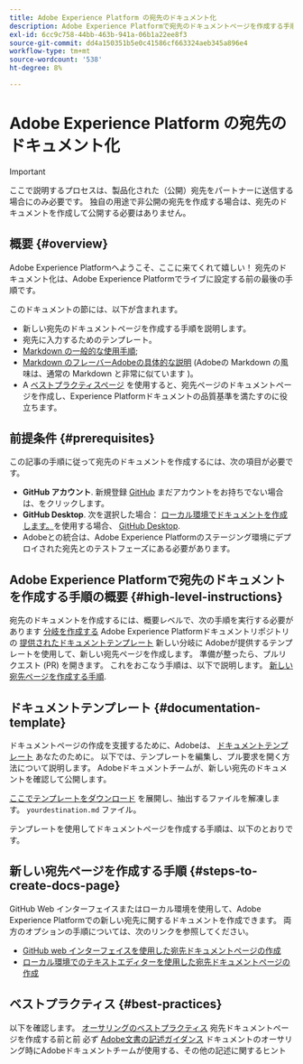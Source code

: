 ```yaml
---
title: Adobe Experience Platform の宛先のドキュメント化
description: Adobe Experience Platformで宛先のドキュメントページを作成する手順を説明します。
exl-id: 6cc9c758-44bb-463b-941a-06b1a22ee8f3
source-git-commit: dd4a150351b5e0c41586cf663324aeb345a896e4
workflow-type: tm+mt
source-wordcount: '538'
ht-degree: 8%

---
```


# Adobe Experience Platform の宛先のドキュメント化

>[!IMPORTANT]
>
>ここで説明するプロセスは、製品化された（公開）宛先をパートナーに送信する場合にのみ必要です。 独自の用途で非公開の宛先を作成する場合は、宛先のドキュメントを作成して公開する必要はありません。

## 概要 {#overview}

Adobe Experience Platformへようこそ、ここに来てくれて嬉しい！
宛先のドキュメント化は、Adobe Experience Platformでライブに設定する前の最後の手順です。

このドキュメントの節には、以下が含まれます。

* 新しい宛先のドキュメントページを作成する手順を説明します。
* 宛先に入力するためのテンプレート。
* [Markdown の一般的な使用手順](https://experienceleague.adobe.com/docs/contributor/contributor-guide/writing-essentials/markdown.html?lang=en);
* [Markdown のフレーバーAdobeの具体的な説明](https://experienceleague.adobe.com/docs/contributor/contributor-guide/writing-essentials/markdown.html?lang=en#custom-markdown-extensions) (Adobeの Markdown の風味は、通常の Markdown と非常に似ています )。
* A [ベストプラクティスページ](./authoring-best-practices.md) を使用すると、宛先ページのドキュメントページを作成し、Experience Platformドキュメントの品質基準を満たすのに役立ちます。

## 前提条件 {#prerequisites}

この記事の手順に従って宛先のドキュメントを作成するには、次の項目が必要です。

* **GitHub アカウント**. 新規登録 [GitHub](https://github.com/) まだアカウントをお持ちでない場合は、をクリックします。
* **GitHub Desktop**. 次を選択した場合： [ローカル環境でドキュメントを作成します。](./work-in-local-environment.md)を使用する場合、 [GitHub Desktop](https://desktop.github.com/).
* Adobeとの統合は、Adobe Experience Platformのステージング環境にデプロイされた宛先とのテストフェーズにある必要があります。

## Adobe Experience Platformで宛先のドキュメントを作成する手順の概要 {#high-level-instructions}

宛先のドキュメントを作成するには、概要レベルで、次の手順を実行する必要があります [分岐を作成する](https://experienceleague.adobe.com/docs/contributor/contributor-guide/setup/local-repo.html?lang=en#fork-the-repository) Adobe Experience Platformドキュメントリポジトリの [提供されたドキュメントテンプレート](./self-service-template.md) 新しい分岐に Adobeが提供するテンプレートを使用して、新しい宛先ページを作成します。 準備が整ったら、プルリクエスト (PR) を開きます。 これをおこなう手順は、以下で説明します。 [新しい宛先ページを作成する手順](./documentation-instructions.md#steps-to-create-docs-page).

<!--

* In the table of contents (TOC.md) `/help/rtcdp/TOC.md`, add a link to your new destination page. Place it within the category where your destination resides in the Adobe Experience Platform user interface (for example: mobile, social, advertising). 
* In the overview page for the respective category, add a link to your new destination page. For example, for cloud storage destinations, you would add a link to [this page](https://docs.adobe.com/content/help/en/experience-platform/rtcdp/destinations/destinations-cat/cloud-storage/cloud-storage-destinations.html). 

-->

## ドキュメントテンプレート {#documentation-template}

ドキュメントページの作成を支援するために、Adobeは、 [ドキュメントテンプレート](./self-service-template.md) あなたのために。 以下では、テンプレートを編集し、プル要求を開く方法について説明します。 Adobeドキュメントチームが、新しい宛先のドキュメントを確認して公開します。

[ここでテンプレートをダウンロード](assets/yourdestination-template.zip) を展開し、抽出するファイルを解凍します。 `yourdestination.md` ファイル。

テンプレートを使用してドキュメントページを作成する手順は、以下のとおりです。

## 新しい宛先ページを作成する手順 {#steps-to-create-docs-page}

GitHub Web インターフェイスまたはローカル環境を使用して、Adobe Experience Platformでの新しい宛先に関するドキュメントを作成できます。 両方のオプションの手順については、次のリンクを参照してください。

* [GitHub web インターフェイスを使用した宛先ドキュメントページの作成](./use-github-interface-to-create-documentation.md)
* [ローカル環境でのテキストエディターを使用した宛先ドキュメントページの作成](./work-in-local-environment.md)

## ベストプラクティス {#best-practices}

以下を確認します。 [オーサリングのベストプラクティス](/help/destinations/destination-sdk/docs-framework/authoring-best-practices.md) 宛先ドキュメントページを作成する前と前 必ず [Adobe文書の記述ガイダンス](https://experienceleague.adobe.com/docs/contributor/contributor-guide/writing-essentials/general-writing-guidance.html?lang=en) ドキュメントのオーサリング時にAdobeドキュメントチームが使用する、その他の記述に関するヒント